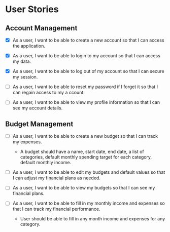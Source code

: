 # User Stories

## Account Management
- [x] As a user, I want to be able to create a new account so that I can access the application. 

- [x] As a user, I want to be able to login to my account so that I can access my data.

- [x] As a user, I want to be able to log out of my account so that I can secure my session.

- [ ] As a user, I want to be able to reset my password if I forget it so that I can regain access to my a ccount.

- [ ] As a user, I want to be able to view my profile information so that I can see my account details.

## Budget Management
- [ ] As a user, I want to be able to create a new budget so that I can track my expenses.
    - A budget should have a name, start date, end date, a list of categories, default monthly spending target for each category, default monthly income.

- [ ] As a user, I want to be able to edit my budgets and default values so that I can adjust my financial plans as needed.

- [ ] As a user, I want to be able to view my budgets so that I can see my financial plans.

- [ ] As a user, I want to be able to fill in my monthly income and expenses so that I can track my financial performance.
    - User should be able to fill in any month income and expenses for any category. 